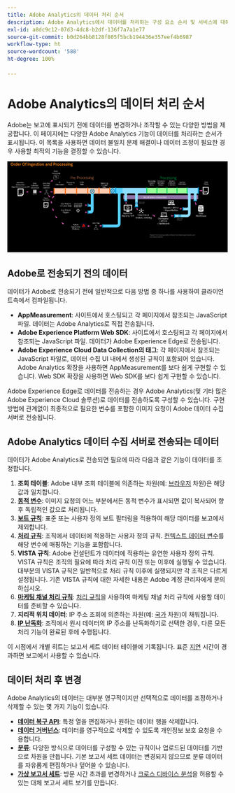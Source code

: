 ```yaml
---
title: Adobe Analytics의 데이터 처리 순서
description: Adobe Analytics에서 데이터를 처리하는 구성 요소 순서 및 서비스에 대해 알아봅니다.
exl-id: a8dc9c12-07d3-4dc8-b2df-136f7a7a1e77
source-git-commit: b0d264bb8128f805f5bcb194436e357eef4b6987
workflow-type: ht
source-wordcount: '588'
ht-degree: 100%

---
```


# Adobe Analytics의 데이터 처리 순서

Adobe는 보고에 표시되기 전에 데이터를 변경하거나 조작할 수 있는 다양한 방법을 제공합니다. 이 페이지에는 다양한 Adobe Analytics 기능이 데이터를 처리하는 순서가 표시됩니다. 이 목록을 사용하면 데이터 불일치 문제 해결이나 데이터 조정이 필요한 경우 사용할 최적의 기능을 결정할 수 있습니다.

![처리 순서](assets/processing-order.png)

## Adobe로 전송되기 전의 데이터

데이터가 Adobe로 전송되기 전에 일반적으로 다음 방법 중 하나를 사용하여 클라이언트측에서 컴파일됩니다.

* **AppMeasurement**: 사이트에서 호스팅되고 각 페이지에서 참조되는 JavaScript 파일. 데이터는 Adobe Analytics로 직접 전송됩니다.
* **Adobe Experience Platform Web SDK**: 사이트에서 호스팅되고 각 페이지에서 참조되는 JavaScript 파일. 데이터가 Adobe Experience Edge로 전송됩니다.
* **Adobe Experience Cloud Data Collection의 태그**: 각 페이지에서 참조되는 JavaScript 파일로, 데이터 수집 UI 내에서 생성된 규칙이 포함되어 있습니다. Adobe Analytics 확장을 사용하면 AppMeasurement를 보다 쉽게 구현할 수 있습니다. Web SDK 확장을 사용하면 Web SDK를 보다 쉽게 구현할 수 있습니다.

Adobe Experience Edge로 데이터를 전송하는 경우 Adobe Analytics(및 기타 많은 Adobe Experience Cloud 솔루션)로 데이터를 전송하도록 구성할 수 있습니다. 구현 방법에 관계없이 최종적으로 필요한 변수를 포함한 이미지 요청이 Adobe 데이터 수집 서버로 전송됩니다.

## Adobe Analytics 데이터 수집 서버로 전송되는 데이터

데이터가 Adobe Analytics로 전송되면 필요에 따라 다음과 같은 기능이 데이터를 조정합니다.

1. **조회 테이블**: Adobe 내부 조회 테이블에 의존하는 차원(예: [브라우저](/help/components/dimensions/browser.md) 차원)은 해당 값과 일치합니다.
2. [**동적 변수**](/help/implement/vars/page-vars/dynamic-variables.md): 이미지 요청의 어느 부분에서든 동적 변수가 표시되면 값이 복사되어 향후 독립적인 값으로 처리됩니다.
3. [**보트 규칙**](/help/admin/admin/c-manage-report-suites/c-edit-report-suites/general/bot-removal/bot-rules.md): 표준 또는 사용자 정의 보트 필터링을 적용하여 해당 데이터를 보고에서 제외합니다.
4. [**처리 규칙**](/help/admin/admin/c-manage-report-suites/c-edit-report-suites/general/c-processing-rules/processing-rules.md): 조직에서 데이터에 적용하는 사용자 정의 규칙. [컨텍스트 데이터 변수](/help/implement/vars/page-vars/contextdata.md)를 해당 변수에 매핑하는 기능을 포함합니다.
5. **VISTA 규칙**: Adobe 컨설턴트가 데이터에 적용하는 유연한 사용자 정의 규칙. VISTA 규칙은 조직의 필요에 따라 처리 규칙 이전 또는 이후에 실행될 수 있습니다. 대부분의 VISTA 규칙은 일반적으로 처리 규칙 이후에 실행되지만 각 조직은 다르게 설정됩니다. 기존 VISTA 규칙에 대한 자세한 내용은 Adobe 계정 관리자에게 문의하십시오.
6. [**마케팅 채널 처리 규칙**](/help/admin/admin/c-manage-report-suites/c-edit-report-suites/marketing-channels/c-rules.md): [처리 규칙](/help/admin/admin/c-manage-report-suites/c-edit-report-suites/general/c-processing-rules/processing-rules.md)을 사용하여 마케팅 채널 처리 규칙에 사용할 데이터를 준비할 수 있습니다.
7. **지리적 위치 데이터**: IP 주소 조회에 의존하는 차원(예: [국가](/help/components/dimensions/countries.md) 차원)이 채워집니다.
8. [**IP 난독화**](/help/admin/admin/c-manage-report-suites/c-edit-report-suites/general/general-acct-settings-admin.md): 조직에서 원시 데이터의 IP 주소를 난독화하기로 선택한 경우, 다른 모든 처리 기능이 완료된 후에 수행됩니다.

이 시점에서 개별 히트는 보고서 세트 데이터 테이블에 기록됩니다. 표준 [지연](latency.md) 시간이 경과하면 보고에서 사용할 수 있습니다.

## 데이터 처리 후 변경

Adobe Analytics의 데이터는 대부분 영구적이지만 선택적으로 데이터를 조정하거나 삭제할 수 있는 몇 가지 기능이 있습니다.

* [**데이터 복구 API**](https://developer.adobe.com/analytics-apis/docs/2.0/guides/endpoints/data-repair/): 특정 열을 편집하거나 원하는 데이터 행을 삭제합니다.
* [**데이터 거버넌스**](/help/admin/c-data-governance/an-gdpr-workflow.md): 데이터를 영구적으로 삭제할 수 있도록 개인정보 보호 요청을 수용합니다.
* [**분류**](/help/components/classifications/c-classifications.md): 다양한 방식으로 데이터를 구성할 수 있는 규칙이나 업로드된 데이터를 기반으로 차원을 만듭니다. 기본 보고서 세트 데이터는 변경되지 않으므로 분류 데이터를 자유롭게 편집하거나 덮어쓸 수 있습니다.
* [**가상 보고서 세트**](/help/components/vrs/vrs-about.md): 방문 시간 초과를 변경하거나 [크로스 디바이스 분석](/help/components/cda/overview.md)을 허용할 수 있는 대체 보고서 세트 보기를 만듭니다.
